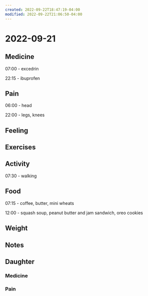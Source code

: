 ```yaml
---
created: 2022-09-22T18:47:19-04:00
modified: 2022-09-22T21:06:50-04:00
---
```


# 2022-09-21

## Medicine

07:00 - excedrin

22:15 - ibuprofen 

## Pain

06:00 - head

22:00 - legs, knees

## Feeling


## Exercises


## Activity

07:30 - walking

## Food

07:15 - coffee, butter, mini wheats

12:00 - squash soup, peanut butter and jam sandwich, oreo cookies 


## Weight


## Notes


## Daughter


### Medicine


### Pain
